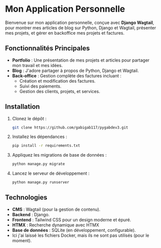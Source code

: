 
# Mon Application Personnelle

Bienvenue sur mon application personnelle, conçue avec **Django Wagtail**, pour montrer mes articles de blog sur Python, Django et Wagtail, présenter mes projets, et gérer en backoffice mes projets et factures.

## Fonctionnalités Principales

- **Portfolio** : Une présentation de mes projets et articles pour partager mon travail et mes idées.
- **Blog** : J'adore partager à propos de Python, Django et Wagtail.
- **Back-office** : Gestion complète des factures incluant :
  - Création et modification des factures.
  - Suivi des paiements.
  - Gestion des clients, projets, et services.

## Installation

1. Clonez le dépôt :
   ```bash
   git clone https://github.com/gabigab117/pygabdev3.git
   ```

2. Installez les dépendances :
   ```bash
   pip install -r requirements.txt
   ```

3. Appliquez les migrations de base de données :
   ```bash
   python manage.py migrate
   ```

4. Lancez le serveur de développement :
   ```bash
   python manage.py runserver
   ```

## Technologies

- **CMS** : Wagtail (pour la gestion de contenu).
- **Backend** : Django.
- **Frontend** : Tailwind CSS pour un design moderne et épuré.
- **HTMX** : Recherche dynamique avec HTMX
- **Base de données** : SQLite (en développement, configurable).
- Ici j'ai laissé les fichiers Docker, mais ils ne sont pas utilisés (pour le moment).
